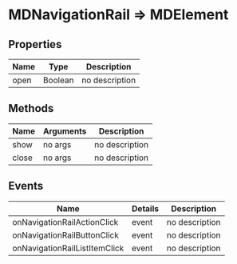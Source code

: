 # MDNavigationRail => MDElement

## Properties
Name | Type | Description
--- | --- | ---
open | Boolean | no description

## Methods
Name | Arguments | Description
--- | --- | ---
show | no args | no description
close | no args | no description

## Events
Name | Details | Description
--- | --- | ---
onNavigationRailActionClick | event | no description
onNavigationRailButtonClick | event | no description
onNavigationRailListItemClick | event | no description


